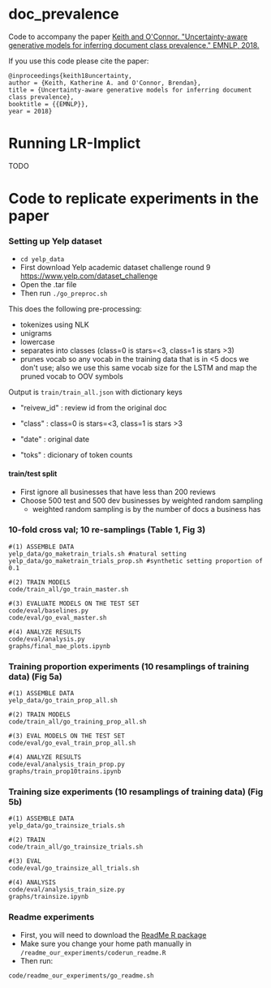 # doc_prevalence

Code to accompany the paper [Keith and O'Connor. "Uncertainty-aware generative models for inferring document class prevalence." EMNLP, 2018.](http://slanglab.cs.umass.edu/doc_prevalence/)

If you use this code please cite the paper: 
```
@inproceedings{keith18uncertainty,
author = {Keith, Katherine A. and O'Connor, Brendan}, 
title = {Uncertainty-aware generative models for inferring document class prevalence},
booktitle = {{EMNLP}},
year = 2018}
```

# Running LR-Implict
TODO 

# Code to replicate experiments in the paper

### Setting up Yelp dataset 
- `cd yelp_data`
- First download Yelp academic dataset challenge round 9 
https://www.yelp.com/dataset_challenge
- Open the .tar file 
- Then run 
`./go_preproc.sh`

This does the following pre-processing:
- tokenizes using NLK 
- unigrams 
- lowercase
- separates into classes (class=0 is stars=<3, class=1 is stars >3)
- prunes vocab so any vocab in the training data that is in <5 docs we don't use; also we use this same vocab size for the LSTM and map the pruned vocab to OOV symbols 

Output is `train/train_all.json` with dictionary keys

- "reivew_id" : review id from the original doc 

- "class" : class=0 is stars=<3, class=1 is stars >3

- "date" : original date 

- "toks" : dicionary of token counts 

#### train/test split

- First ignore all businesses that have less than 200 reviews
- Choose 500 test and 500 dev businesses by weighted random sampling
    - weighted random sampling is by the number of docs a business has

### 10-fold cross val; 10 re-samplings (Table 1, Fig 3) 
```
#(1) ASSEMBLE DATA 
yelp_data/go_maketrain_trials.sh #natural setting 
yelp_data/go_maketrain_trials_prop.sh #synthetic setting proportion of 0.1

#(2) TRAIN MODELS 
code/train_all/go_train_master.sh

#(3) EVALUATE MODELS ON THE TEST SET
code/eval/baselines.py 
code/eval/go_eval_master.sh 

#(4) ANALYZE RESULTS 
code/eval/analysis.py  
graphs/final_mae_plots.ipynb
```

### Training proportion experiments (10 resamplings of training data) (Fig 5a)
```
#(1) ASSEMBLE DATA 
yelp_data/go_train_prop_all.sh

#(2) TRAIN MODELS 
code/train_all/go_training_prop_all.sh

#(3) EVAL MODELS ON THE TEST SET 
code/eval/go_eval_train_prop_all.sh

#(4) ANALYZE RESULTS
code/eval/analysis_train_prop.py
graphs/train_prop10trains.ipynb
```

### Training size experiments (10 resamplings of training data) (Fig 5b)
```
#(1) ASSEMBLE DATA 
yelp_data/go_trainsize_trials.sh

#(2) TRAIN
code/train_all/go_trainsize_trials.sh

#(3) EVAL
code/eval/go_trainsize_all_trials.sh

#(4) ANALYSIS
code/eval/analysis_train_size.py
graphs/trainsize.ipynb 
```

### Readme experiments
- First, you will need to download the [ReadMe R package](https://gking.harvard.edu/readme)
- Make sure you change your home path manually in `/readme_our_experiments/coderun_readme.R`
- Then run: 
```
code/readme_our_experiments/go_readme.sh
```
